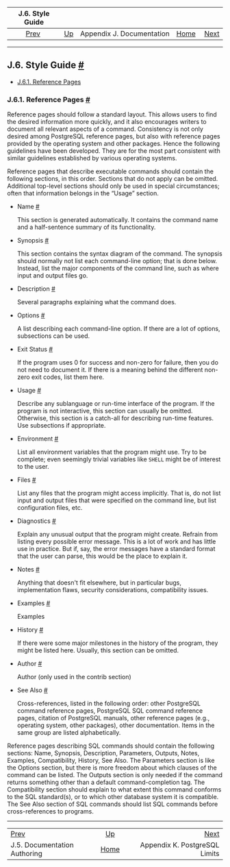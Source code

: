 <!--?xml version="1.0" encoding="UTF-8" standalone="no"?-->

|                         J.6. Style Guide                        |                                                 |                           |                                                       |                                                      |
| :-------------------------------------------------------------: | :---------------------------------------------- | :-----------------------: | ----------------------------------------------------: | ---------------------------------------------------: |
| [Prev](docguide-authoring.html "J.5. Documentation Authoring")  | [Up](docguide.html "Appendix J. Documentation") | Appendix J. Documentation | [Home](index.html "PostgreSQL 17devel Documentation") |  [Next](limits.html "Appendix K. PostgreSQL Limits") |

***

## J.6. Style Guide [#](#DOCGUIDE-STYLE)

* [J.6.1. Reference Pages](docguide-style.html#DOCGUIDE-STYLE-REF-PAGES)

### J.6.1. Reference Pages [#](#DOCGUIDE-STYLE-REF-PAGES)

Reference pages should follow a standard layout. This allows users to find the desired information more quickly, and it also encourages writers to document all relevant aspects of a command. Consistency is not only desired among PostgreSQL reference pages, but also with reference pages provided by the operating system and other packages. Hence the following guidelines have been developed. They are for the most part consistent with similar guidelines established by various operating systems.

Reference pages that describe executable commands should contain the following sections, in this order. Sections that do not apply can be omitted. Additional top-level sections should only be used in special circumstances; often that information belongs in the “Usage” section.

* Name [#](#DOCGUIDE-STYLE-REF-PAGES-NAME)

    This section is generated automatically. It contains the command name and a half-sentence summary of its functionality.

* Synopsis [#](#DOCGUIDE-STYLE-REF-PAGES-SYNOPSIS)

    This section contains the syntax diagram of the command. The synopsis should normally not list each command-line option; that is done below. Instead, list the major components of the command line, such as where input and output files go.

* Description [#](#DOCGUIDE-STYLE-REF-PAGES-DESCRIPTION)

    Several paragraphs explaining what the command does.

* Options [#](#DOCGUIDE-STYLE-REF-PAGES-OPTIONS)

    A list describing each command-line option. If there are a lot of options, subsections can be used.

* Exit Status [#](#DOCGUIDE-STYLE-REF-PAGES-EXIT-STATUS)

    If the program uses 0 for success and non-zero for failure, then you do not need to document it. If there is a meaning behind the different non-zero exit codes, list them here.

* Usage [#](#DOCGUIDE-STYLE-REF-PAGES-USAGE)

    Describe any sublanguage or run-time interface of the program. If the program is not interactive, this section can usually be omitted. Otherwise, this section is a catch-all for describing run-time features. Use subsections if appropriate.

* Environment [#](#DOCGUIDE-STYLE-REF-PAGES-ENVIRONMENT)

    List all environment variables that the program might use. Try to be complete; even seemingly trivial variables like `SHELL` might be of interest to the user.

* Files [#](#DOCGUIDE-STYLE-REF-PAGES-FILES)

    List any files that the program might access implicitly. That is, do not list input and output files that were specified on the command line, but list configuration files, etc.

* Diagnostics [#](#DOCGUIDE-STYLE-REF-PAGES-DIAGNOSTICS)

    Explain any unusual output that the program might create. Refrain from listing every possible error message. This is a lot of work and has little use in practice. But if, say, the error messages have a standard format that the user can parse, this would be the place to explain it.

* Notes [#](#DOCGUIDE-STYLE-REF-PAGES-NOTES)

    Anything that doesn't fit elsewhere, but in particular bugs, implementation flaws, security considerations, compatibility issues.

* Examples [#](#DOCGUIDE-STYLE-REF-PAGES-EXAMPLES)

    Examples

* History [#](#DOCGUIDE-STYLE-REF-PAGES-HISTORY)

    If there were some major milestones in the history of the program, they might be listed here. Usually, this section can be omitted.

* Author [#](#DOCGUIDE-STYLE-REF-PAGES-AUTHOR)

    Author (only used in the contrib section)

* See Also [#](#DOCGUIDE-STYLE-REF-PAGES-SEE-ALSO)

    Cross-references, listed in the following order: other PostgreSQL command reference pages, PostgreSQL SQL command reference pages, citation of PostgreSQL manuals, other reference pages (e.g., operating system, other packages), other documentation. Items in the same group are listed alphabetically.

Reference pages describing SQL commands should contain the following sections: Name, Synopsis, Description, Parameters, Outputs, Notes, Examples, Compatibility, History, See Also. The Parameters section is like the Options section, but there is more freedom about which clauses of the command can be listed. The Outputs section is only needed if the command returns something other than a default command-completion tag. The Compatibility section should explain to what extent this command conforms to the SQL standard(s), or to which other database system it is compatible. The See Also section of SQL commands should list SQL commands before cross-references to programs.

***

|                                                                 |                                                       |                                                      |
| :-------------------------------------------------------------- | :---------------------------------------------------: | ---------------------------------------------------: |
| [Prev](docguide-authoring.html "J.5. Documentation Authoring")  |    [Up](docguide.html "Appendix J. Documentation")    |  [Next](limits.html "Appendix K. PostgreSQL Limits") |
| J.5. Documentation Authoring                                    | [Home](index.html "PostgreSQL 17devel Documentation") |                        Appendix K. PostgreSQL Limits |
